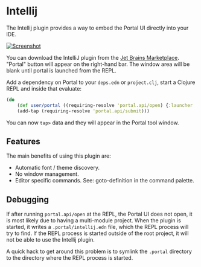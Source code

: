 # Intellij

The Intellij plugin provides a way to embed the Portal UI directly into your IDE.

[![Screenshot](https://user-images.githubusercontent.com/1986211/140680825-431459a8-02d5-40f8-b71c-42aa026cfe93.png)](https://plugins.jetbrains.com/plugin/18467-portal-inspector/)

You can download the IntelliJ plugin from the [Jet Brains
Marketplace](https://plugins.jetbrains.com/plugin/18467-portal-inspector/).
"Portal" button will appear on the right-hand bar. The window area will be blank
until portal is launched from the REPL.

Add a dependency on Portal to your `deps.edn` or `project.clj`, start a Clojure
REPL and inside that evaluate:

```clojure
(do
    (def user/portal ((requiring-resolve 'portal.api/open) {:launcher :intellij}))
    (add-tap (requiring-resolve 'portal.api/submit)))
```

You can now `tap>` data and they will appear in the Portal tool window.

## Features

The main benefits of using this plugin are:

- Automatic font / theme discovery.
- No window management.
- Editor specific commands. See: goto-definition in the command palette.

## Debugging

If after running `portal.api/open` at the REPL, the Portal UI does not open, it
is most likely due to having a multi-module project. When the plugin is started,
it writes a `.portal/intellij.edn` file, which the REPL process will try to
find. If the REPL process is started outside of the root project, it will not be
able to use the Intellij plugin.

A quick hack to get around this problem is to symlink the `.portal` directory to
the directory where the REPL process is started.
